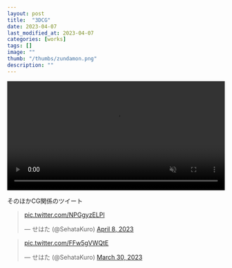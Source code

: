 ```yaml
---
layout: post
title:  "3DCG"
date: 2023-04-07
last_modified_at: 2023-04-07
categories: [works]
tags: []
image: ""
thumb: "/thumbs/zundamon.png"
description: ""
---
```


<video controls width="100%" autoplay loop muted="true" src="/works/2023-04-06%2022-42-05.mp4" type="video/mp4" >
 Sorry, your browser doesn't support embedded videos.
</video>

そのほかCG関係のツイート

<blockquote class="twitter-tweet"><p lang="zxx" dir="ltr"><a href="https://t.co/NPGgyzELPl">pic.twitter.com/NPGgyzELPl</a></p>&mdash; せはた (@SehataKuro) <a href="https://twitter.com/SehataKuro/status/1644770545584730112?ref_src=twsrc%5Etfw">April 8, 2023</a></blockquote> <script async src="https://platform.twitter.com/widgets.js" charset="utf-8"></script>

<blockquote class="twitter-tweet"><p lang="zxx" dir="ltr"><a href="https://t.co/FFw5gVWQtE">pic.twitter.com/FFw5gVWQtE</a></p>&mdash; せはた (@SehataKuro) <a href="https://twitter.com/SehataKuro/status/1641502310726791168?ref_src=twsrc%5Etfw">March 30, 2023</a></blockquote> <script async src="https://platform.twitter.com/widgets.js" charset="utf-8"></script>